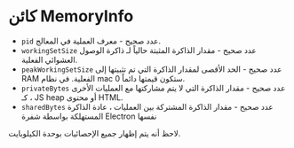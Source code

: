 # كائن MemoryInfo

* `pid` عدد صحيح - معرف العملية في المعالج.
* `workingSetSize` عدد صحيح - مقدار الذاكرة المثبتة حالياً لـ ذاكرة الوصول العشوائي الفعلية.
* `peakWorkingSetSize` عدد صحيح - الحد الأقصى لمقدار الذاكرة التي تم تثبيتها إلى RAM الفعلية. في نظام mac ستكون قيمتها دائماً 0.
* `privateBytes` عدد صحيح - مقدار الذاكرة التي لا يتم مشاركتها مع العمليات الأخرى ، كـ JS heap أو محتوى HTML.
* `sharedBytes` عدد صحيح - مقدار الذاكرة المشتركة بين العمليات ، عادة الذاكرة المستهلكة بواسطة شفرة Electron نفسها

لاحظ أنه يتم إظهار جميع الإحصائيات بوحدة الكيلوبايت.